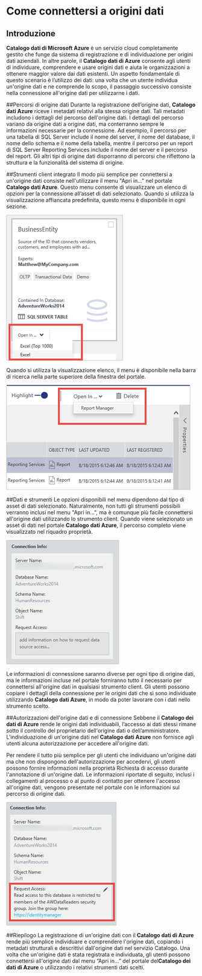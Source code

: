 <properties
   pageTitle="Come connettersi a origini dati"
   description="Articolo sulle procedure di connessione alle origini dati individuate con il catalogo dati di Azure."
   services="data-catalog"
   documentationCenter=""
   authors="steelanddata"
   manager="NA"
   editor=""
   tags=""/>
<tags
   ms.service="data-catalog"
   ms.devlang="NA"
   ms.topic="article"
   ms.tgt_pltfrm="NA"
   ms.workload="data-catalog"
   ms.date="08/19/2015"
   ms.author="maroche"/>


# Come connettersi a origini dati

## Introduzione
**Catalogo dati di Microsoft Azure** è un servizio cloud completamente gestito che funge da sistema di registrazione e di individuazione per origini dati aziendali. In altre parole, il **Catalogo dati di Azure** consente agli utenti di individuare, comprendere e usare origini dati e aiuta le organizzazioni a ottenere maggior valore dai dati esistenti. Un aspetto fondamentale di questo scenario è l’utilizzo dei dati: una volta che un utente individua un'origine dati e ne comprende lo scopo, il passaggio successivo consiste nella connessione all'origine dati per utilizzarne i dati.

##Percorsi di origine dati
Durante la registrazione dell’origine dati, **Catalogo dati Azure** riceve i metadati relativi alla stessa origine dati. Tali metadati includono i dettagli del percorso dell'origine dati. I dettagli del percorso variano da origine dati a origine dati, ma conterranno sempre le informazioni necessarie per la connessione. Ad esempio, il percorso per una tabella di SQL Server include il nome del server, il nome del database, il nome dello schema e il nome della tabella, mentre il percorso per un report di SQL Server Reporting Services include il nome del server e il percorso del report. Gli altri tipi di origine dati disporranno di percorsi che riflettono la struttura e la funzionalità del sistema di origine.

##Strumenti client integrato
Il modo più semplice per connettersi a un'origine dati consiste nell'utilizzare il menu "Apri in..." nel portale **Catalogo dati Azure**. Questo menu consente di visualizzare un elenco di opzioni per la connessione all’asset di dati selezionato. Quando si utilizza la visualizzazione affiancata predefinita, questo menu è disponibile in ogni sezione.

 ![Apertura di una tabella di SQL Server in Excel dal riquadro asset di dati](./media/data-catalog-how-to-connect/data-catalog-how-to-connect1.png)

Quando si utilizza la visualizzazione elenco, il menu è disponibile nella barra di ricerca nella parte superiore della finestra del portale.

 ![Apertura di un report di SQL Server Reporting Services in Gestione Report dalla barra di ricerca](./media/data-catalog-how-to-connect/data-catalog-how-to-connect2.png)

##Dati e strumenti
Le opzioni disponibili nel menu dipendono dal tipo di asset di dati selezionato. Naturalmente, non tutti gli strumenti possibili verranno inclusi nel menu "Apri in...", ma è comunque più facile connettersi all'origine dati utilizzando lo strumento client. Quando viene selezionato un asset di dati nel portale **Catalogo dati Azure**, il percorso completo viene visualizzato nel riquadro proprietà.

 ![Informazioni sulla connessione per una tabella SQL Server](./media/data-catalog-how-to-connect/data-catalog-how-to-connect3.png)

Le informazioni di connessione saranno diverse per ogni tipo di origine dati, ma le informazioni incluse nel portale forniranno tutto il necessario per connettersi all'origine dati in qualsiasi strumento client. Gli utenti possono copiare i dettagli della connessione per le origini dati che si sono individuate utilizzando **Catalogo dati Azure**, in modo da poter lavorare con i dati nello strumento scelto.

##Autorizzazioni dell'origine dati e di connessione
Sebbene il **Catalogo dei dati di Azure** rende le origini dati individuabili, l’accesso ai dati stessi rimane sotto il controllo del proprietario dell'origine dati o dell’amministratore. L’individuazione di un'origine dati nel **Catalogo dati Azure** non fornisce agli utenti alcuna autorizzazione per accedere all'origine dati.

Per rendere il tutto più semplice per gli utenti che individuano un'origine dati ma che non dispongono dell'autorizzazione per accedervi, gli utenti possono fornire informazioni nella proprietà Richiesta di accesso durante l'annotazione di un'origine dati. Le informazioni riportate di seguito, inclusi i collegamenti al processo o al punto di contatto per ottenere l'accesso all'origine dati, vengono presentate nel portale con le informazioni sul percorso di origine dati.

 ![Informazioni sulla connessione con istruzioni fornite per la richiesta di accesso](./media/data-catalog-how-to-connect/data-catalog-how-to-connect4.png)

##Riepilogo
La registrazione di un'origine dati con il **Catalogo dati di Azure** rende più semplice individuare e comprendere l'origine dati, copiando i metadati strutturali e descrittivi dall'origine dati nel servizio Catalogo. Una volta che un'origine dati è stata registrata e individuata, gli utenti possono connettersi all'origine dati dal menu “Apri in...” del portale del**Catalogo dei dati di Azure** o utilizzando i relativi strumenti dati scelti.

<!---HONumber=August15_HO8-->